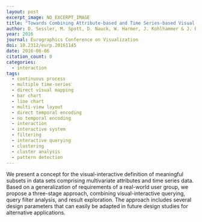 ```yaml
---
layout: post
excerpt_image: NO_EXCERPT_IMAGE
title: "Towards Combining Attribute-based and Time Series-based Visual Querying"
author: D. Sessler, M. Spott, D. Nauck, W. Harmer, J. Kohlhammer & J. Bernard
year: 2016
journal: Eurographics Conference on Visualization
doi: 10.2312/eurp.20161145
date: 2016-06-06
citation_count: 0
categories:
  - interaction
tags:
  - continuous process
  - multiple time-series
  - direct visual mapping
  - bar chart
  - line chart
  - multi-view layout
  - direct temporal encoding
  - no temporal encoding
  - interaction
  - interactive system
  - filtering
  - interactive querying
  - clustering
  - cluster analysis
  - pattern detection
---
```

We present a concept for the visual-interactive definition of meaningful subsets in data sets comprising multivariate attributes and time series data. Based on a generalization of requirements of a real-world user group, we propose a three-stage approach, combining visual-interactive querying, query filter analysis, and result exploration. The approach includes several design parameters that can easily be adapted in future design studies for alternative applications.
